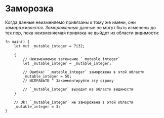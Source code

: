 # Заморозка

Когда данные неизменяемо привязаны к тому же имени, они *замораживаются*. *Замороженные* данные не могут быть изменены до тех пор, пока неизменяемая привязка не выйдет из области видимости:

```rust,editable,ignore,mdbook-runnable
fn main() {
    let mut _mutable_integer = 7i32;

    {
        // Неизменяемое затенение `_mutable_integer`
        let _mutable_integer = _mutable_integer;

        // Ошибка! `_mutable_integer` заморожена в этой области
        _mutable_integer = 50;
        // ИСПРАВЬТЕ ^ Закомментируйте эту строку

        // `_mutable_integer` выходит из области видимости
    }

    // Ok! `_mutable_integer` не заморожена в этой области
    _mutable_integer = 3;
}
```
